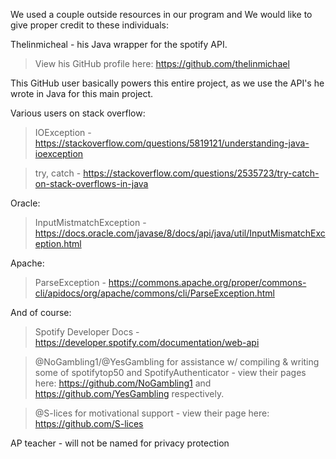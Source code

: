 We used a couple outside resources in our program and We would like to give proper credit to these individuals:

Thelinmicheal - his Java wrapper for the spotify API.

>View his GitHub profile here: https://github.com/thelinmichael

This GitHub user basically powers this entire project, as we use the API's he wrote in Java for this main project.


Various users on stack overflow:

>IOException - https://stackoverflow.com/questions/5819121/understanding-java-ioexception

>try, catch - https://stackoverflow.com/questions/2535723/try-catch-on-stack-overflows-in-java

Oracle:

>InputMistmatchException - https://docs.oracle.com/javase/8/docs/api/java/util/InputMismatchException.html

Apache:

>ParseException - https://commons.apache.org/proper/commons-cli/apidocs/org/apache/commons/cli/ParseException.html

And of course:

>Spotify Developer Docs - https://developer.spotify.com/documentation/web-api

>@NoGambling1/@YesGambling for assistance w/ compiling & writing some of spotifytop50 and SpotifyAuthenticator - view their pages here: https://github.com/NoGambling1 and https://github.com/YesGambling respectively.

>@S-lices for motivational support - view their page here: https://github.com/S-lices

AP teacher - will not be named for privacy protection

